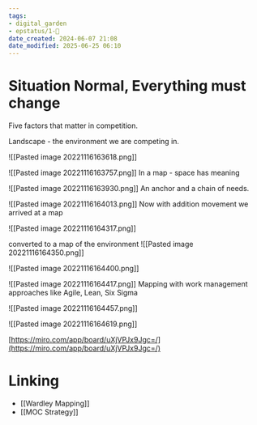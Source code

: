```yaml
---
tags: 
- digital_garden
- epstatus/1-🌱
date_created: 2024-06-07 21:08
date_modified: 2025-06-25 06:10
---
```

# Situation Normal, Everything must change

Five factors that matter in competition.

Landscape - the environment we are competing in.

![[Pasted image 20221116163618.png]]

![[Pasted image 20221116163757.png]]
In a map - space has meaning

![[Pasted image 20221116163930.png]]
An anchor and a chain of needs. 

![[Pasted image 20221116164013.png]]
Now with addition movement we arrived at a map

![[Pasted image 20221116164317.png]]

converted to a map of the environment
![[Pasted image 20221116164350.png]]

![[Pasted image 20221116164400.png]]

![[Pasted image 20221116164417.png]]
Mapping with work management approaches like Agile, Lean, Six Sigma

![[Pasted image 20221116164457.png]]

![[Pasted image 20221116164619.png]]

[https://miro.com/app/board/uXjVPJx9Jgc=/](https://miro.com/app/board/uXjVPJx9Jgc=/)

# Linking

+ [[Wardley Mapping]]
+ [[MOC Strategy]]